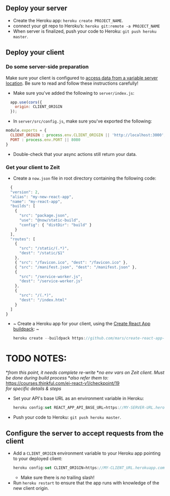 ## Deploy your server

* Create the Heroku app: `heroku create PROJECT_NAME`.
* connect your git repo to Heroku’s: `heroku git:remote -a PROJECT_NAME`
* When server is finalized, push your code to Heroku: `git push heroku master`.

## Deploy your client

### Do some server-side preparation

Make sure your client is configured to [access data from a variable server location](https://courses.thinkful.com/react-001v3/assignment/1.2.1). Be sure to read and follow these instructions carefully!
  * Make sure you've added the following to `server/index.js`:
  ```js
    app.use(cors({
      origin: CLIENT_ORIGIN
    });
  ```
  * In `server/src/config.js`, make sure you've exported the following:
  ```js
  module.exports = {
    CLIENT_ORIGIN : process.env.CLIENT_ORIGIN || 'http://localhost:3000',
    PORT : process.env.PORT || 8080
  }
  ```
  * Double-check that your async actions still return your data.
  
### Get your client to Zeit

* Create a `now.json` file in root directory containing the following code:

```js
  {
  "version": 2,
  "alias": "my-new-react-app",
  "name": "my-react-app",
  "builds": [
    {
      "src": "package.json",
      "use": "@now/static-build",
      "config": { "distDir": "build" }
    }
  ],
  "routes": [
    {
      "src": "/static/(.*)",
      "dest": "/static/$1"
    },
    { "src": "/favicon.ico", "dest": "/favicon.ico" },
    { "src": "/manifest.json", "dest": "/manifest.json" },
    {
      "src": "/service-worker.js",
      "dest": "/service-worker.js"
    },
    {
      "src": "/(.*)",
      "dest": "/index.html"
    }
  ]
}

```
* ~ Create a Heroku app for your client, using the [Create React App buildpack](https://github.com/mars/create-react-app-buildpack): ~
  ```js
  heroku create --buildpack https://github.com/mars/create-react-app-buildpack.git
  ```

# TODO NOTES:
*_from this point, it needs complete re-write_
*_no env vars on Zeit client. Must be done during build process_
*_also refer them to:_ 
https://courses.thinkful.com/ei-react-v1/checkpoint/19  
_for specific details & steps_

* Set your API's base URL as an environment variable in Heroku: 
  ```js
  heroku config:set REACT_APP_API_BASE_URL=https://MY-SERVER-URL.herokuapp.com/api
  ```

* Push your code to Heroku: `git push heroku master`.

## Configure the server to accept requests from the client

* Add a `CLIENT_ORIGIN` environment variable to your Heroku app pointing to your deployed client:
  ```js
  heroku config:set CLIENT_ORIGIN=https://MY-CLIENT_URL.herokuapp.com
  ```
  * Make sure there is _no_ trailing slash!
* Run `heroku restart` to ensure that the app runs with knowledge of the new client origin.

